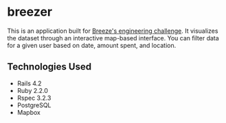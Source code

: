 # breezer
This is an application built for [Breeze's engineering challenge](http://www.github.com/joinbreeze/map-challenge). It visualizes the dataset through an interactive map-based interface. You can filter data for a given user based on date, amount spent, and location.

## Technologies Used
- Rails 4.2
- Ruby 2.2.0
- Rspec 3.2.3
- PostgreSQL
- Mapbox